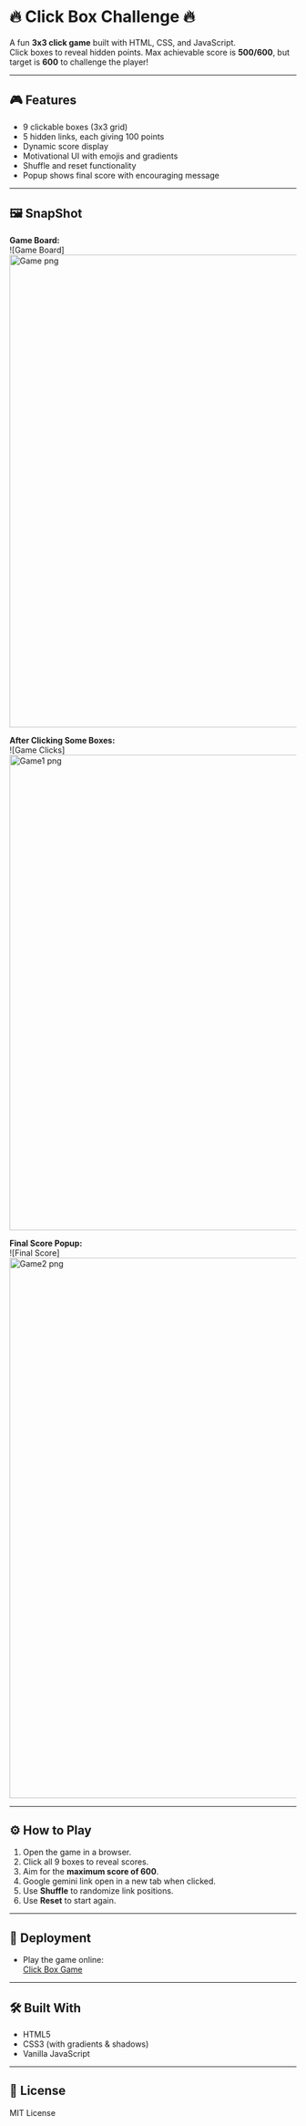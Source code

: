# 🔥 Click Box Challenge 🔥

A fun **3x3 click game** built with HTML, CSS, and JavaScript.  
Click boxes to reveal hidden points. Max achievable score is **500/600**, but target is **600** to challenge the player!  

---

## 🎮 Features

- 9 clickable boxes (3x3 grid)  
- 5 hidden links, each giving 100 points  
- Dynamic score display  
- Motivational UI with emojis and gradients  
- Shuffle and reset functionality  
- Popup shows final score with encouraging message  

---

## 🖼 SnapShot

**Game Board:**  
![Game Board]<img width="1883" height="830" alt="Game png" src="https://github.com/user-attachments/assets/bee89bbc-9765-446b-b76d-65b919cd4fdd" />



**After Clicking Some Boxes:**  
![Game Clicks]<img width="1816" height="835" alt="Game1 png" src="https://github.com/user-attachments/assets/47590412-15e0-4abc-99e7-73e0cf700f9f" />


**Final Score Popup:**  
![Final Score]<img width="955" height="949" alt="Game2 png" src="https://github.com/user-attachments/assets/8917336a-9d88-4401-8d54-1ad0659405fe" />


---

## ⚙️ How to Play

1. Open the game in a browser.  
2. Click all 9 boxes to reveal scores.  
3. Aim for the **maximum score of 600**.  
4. Google gemini link open in a new tab when clicked.  
5. Use **Shuffle** to randomize link positions.  
6. Use **Reset** to start again.  

---

## 🚀 Deployment

- Play the game online:  
[Click Box Game](https://poorvis885.github.io/click-box-game/)


---

## 🛠 Built With

- HTML5  
- CSS3 (with gradients & shadows)  
- Vanilla JavaScript  

---

## 📝 License

MIT License
